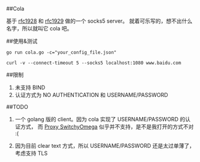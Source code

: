 ##Cola

基于 [rfc1928](https://www.ietf.org/rfc/rfc1928.txt) 和 [rfc1929](https://tools.ietf.org/html/rfc1929) 做的一个 socks5 server。
就着可乐写的，想不出什么名字，所以就叫它 cola 吧。

##使用&测试

```
go run cola.go -c="your_config_file.json"
```

```
curl -v --connect-timeout 5 --socks5 localhost:1080 www.baidu.com
```

##限制
1. 未支持 BIND
2. 认证方式为 NO AUTHENTICATION 和 USERNAME/PASSWORD

##TODO

1. 一个 golang 版的 client。因为 cola 实现了 USERNAME/PASSWORD 的认证方式，
而 [Proxy SwitchyOmega](https://chrome.google.com/webstore/detail/proxy-switchyomega/padekgcemlokbadohgkifijomclgjgif)
似乎并不支持，是不是我打开的方式不对 :( 

2. 因为目前 clear text 方式，所以 USERNAME/PASSWORD 还是太过单薄了，考虑支持 TLS